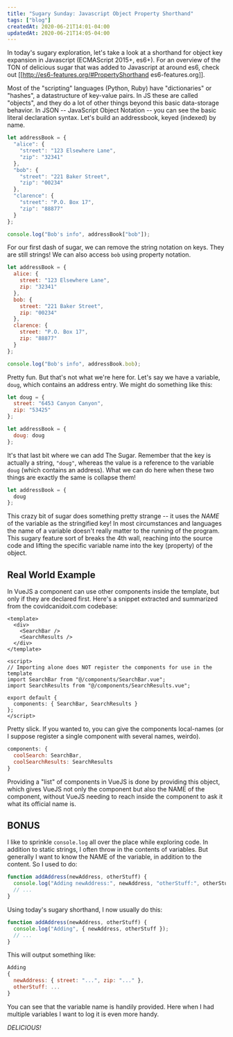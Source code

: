 ```yaml
---
title: "Sugary Sunday: Javascript Object Property Shorthand"
tags: ["blog"]
createdAt: 2020-06-21T14:01-04:00
updatedAt: 2020-06-21T14:05-04:00
---
```


In today's sugary exploration, let's take a look at a shorthand for object key expansion in Javascript (ECMAScript 2015+, es6+). For an overview of the TON of delicious sugar that was added to Javascript at around es6, check out [[http://es6-features.org/#PropertyShorthand es6-features.org]].

Most of the "scripting" languages (Python, Ruby) have "dictionaries" or "hashes", a datastructure of key-value pairs. In JS these are called "objects", and they do a lot of other things beyond this basic data-storage behavior. In JSON -- JavaScript Object Notation -- you can see the basic literal declaration syntax. Let's build an addressbook, keyed (indexed) by name.

```javascript
let addressBook = {
  "alice": {
    "street": "123 Elsewhere Lane",
    "zip": "32341"
  },
  "bob": {
    "street": "221 Baker Street",
    "zip": "00234"
  },
  "clarence": {
    "street": "P.O. Box 17",
    "zip": "88877"
  }
};

console.log("Bob's info", addressBook["bob"]);
```

For our first dash of sugar, we can remove the string notation on keys. They are still strings! We can also access `bob` using property notation.

```javascript
let addressBook = {
  alice: {
    street: "123 Elsewhere Lane",
    zip: "32341"
  },
  bob: {
    street: "221 Baker Street",
    zip: "00234"
  },
  clarence: {
    street: "P.O. Box 17",
    zip: "88877"
  }
};

console.log("Bob's info", addressBook.bob);
```

Pretty fun. But that's not what we're here for. Let's say we have a variable, `doug`, which contains an address entry. We might do something like this:

```javascript
let doug = {
  street: "6453 Canyon Canyon",
  zip: "53425"
};

let addressBook = {
  doug: doug
};
```

It's that last bit where we can add The Sugar. Remember that the key is actually a string, `"doug"`, whereas the value is a reference to the variable `doug` (which contains an address). What we can do here when these two things are exactly the same is collapse them!

```javascript
let addressBook = {
  doug
};
```

This crazy bit of sugar does something pretty strange -- it uses the *NAME* of the variable as the stringified key! In most circumstances and languages the name of a variable doesn't really matter to the running of the program. This sugary feature sort of breaks the 4th wall, reaching into the source code and lifting the specific variable name into the key (property) of the object.

## Real World Example

In VueJS a component can use other components inside the template, but only if they are declared first. Here's a snippet extracted and summarized from the covidcanidoit.com codebase:

```vue
<template>
  <div>
    <SearchBar />
    <SearchResults />
  </div>
</template>

<script>
// Importing alone does NOT register the components for use in the template
import SearchBar from "@/components/SearchBar.vue";
import SearchResults from "@/components/SearchResults.vue";

export default {
  components: { SearchBar, SearchResults }
};
</script>
```

Pretty slick. If you wanted to, you can give the components local-names (or I suppose register a single component with several names, weirdo).

```javascript
components: {
  coolSearch: SearchBar,
  coolSearchResults: SearchResults
}
```

Providing a "list" of components in VueJS is done by providing this object, which gives VueJS not only the component but also the NAME of the component, without VueJS needing to reach inside the component to ask it what its official name is.

## BONUS

I like to sprinkle `console.log` all over the place while exploring code. In addition to static strings, I often throw in the contents of variables. But generally I want to know the NAME of the variable, in addition to the content. So I used to do:

```javascript
function addAddress(newAddress, otherStuff) {
  console.log("Adding newAddress:", newAddress, "otherStuff:", otherStuff);
  // ...
}
```

Using today's sugary shorthand, I now usually do this:

```javascript
function addAddress(newAddress, otherStuff) {
  console.log("Adding", { newAddress, otherStuff });
  // ...
}
```

This will output something like:

```javascript
Adding
{
  newAddress: { street: "...", zip: "..." },
  otherStuff: ...
}
```

You can see that the variable name is handily provided. Here when I had multiple variables I want to log it is even more handy.

*DELICIOUS!*

